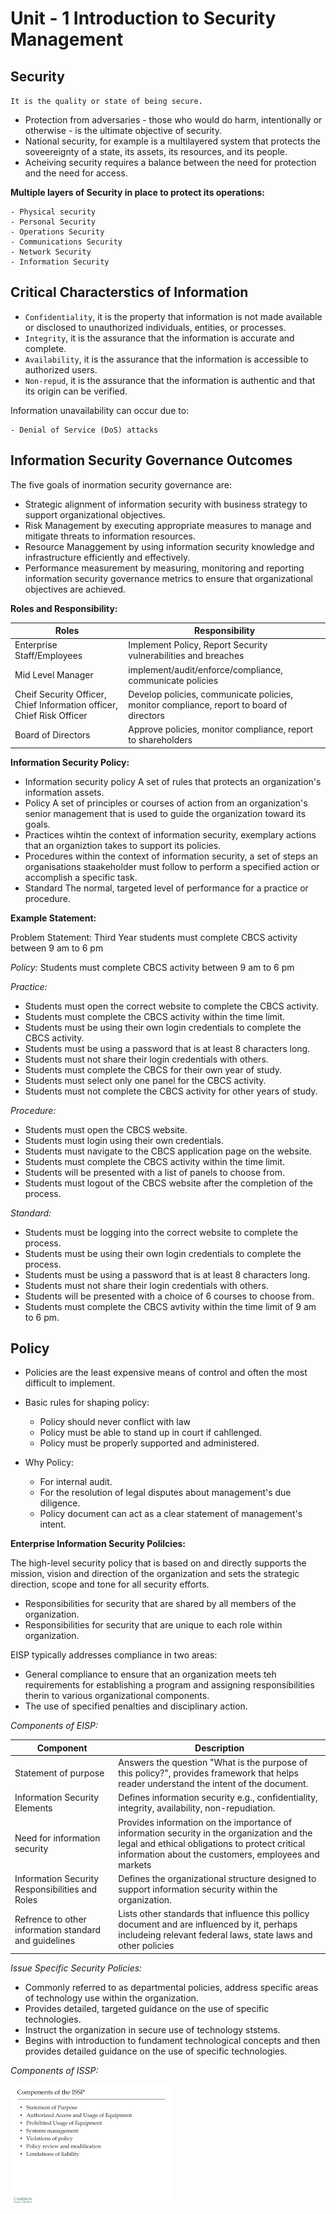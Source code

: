 # Unit - 1 Introduction to Security Management #

## Security ##

`It is the quality or state of being secure.`

- Protection from adversaries - those who would do harm, intentionally or otherwise - is the ultimate objective of security.
- National security, for example is a multilayered system that protects the soveereignty of a state, its assets, its resources, and its people.
- Acheiving security requires a balance between the need for protection and the need for access.

**Multiple layers of Security in place to protect its operations:**

    - Physical security
    - Personal Security
    - Operations Security
    - Communications Security
    - Network Security
    - Information Security

## Critical Characterstics of Information ##

- `Confidentiality`, it is the property that information is not made available or disclosed to unauthorized individuals, entities, or processes.
- `Integrity`, it is the assurance that the information is accurate and complete.
- `Availability`, it is the assurance that the information is accessible to authorized users.
- `Non-repud`, it is the assurance that the information is authentic and that its origin can be verified.

Information unavailability can occur due to:

    - Denial of Service (DoS) attacks

## Information Security Governance Outcomes ##

The five goals of inormation security governance are:

- Strategic alignment of information security with business strategy to support organizational objectives.
- Risk Management by executing appropriate measures to manage and mitigate threats to information resources.
- Resource Managgement by using information security knowledge and infrastructure efficiently and effectively.
- Performance measurement by measuring, monitoring and reporting information security governance metrics to ensure that organizational objectives are achieved.

**Roles and Responsibility:**

| Roles | Responsibility |
| ----- | -------------- |
| Enterprise Staff/Employees | Implement Policy, Report Security vulnerabilities and breaches |
| Mid Level Manager | implement/audit/enforce/compliance, communicate policies |
| Cheif Security Officer, Chief Information officer, Chief Risk Officer | Develop policies, communicate policies, monitor compliance, report to board of directors |
| Board of Directors | Approve policies, monitor compliance, report to shareholders |

**Information Security Policy:**

- Information security policy A set of rules that protects an organization's information assets.
- Policy A set of principles or courses of action from an organization's senior management that is used to guide the organization toward its goals.
- Practices wihtin the context of information security, exemplary actions that an organiztion takes to support its policies.
- Procedures within the context of information security, a set of steps an organisations staakeholder must follow to perform a specified action or accomplish a specific task.
- Standard The normal, targeted level of performance for a practice or procedure.

**Example Statement:**

Problem Statement: Third Year students must complete CBCS activity between 9 am to 6 pm

*Policy:*
Students must complete CBCS activity between 9 am to 6 pm

*Practice:*

- Students must open the correct website to complete the CBCS activity.
- Students must complete the CBCS activity within the time limit.
- Students must be using their own login credentials to complete the CBCS activity.
- Students must be using a password that is at least 8 characters long.
- Students must not share their login credentials with others.
- Students must complete the CBCS for their own year of study.
- Students must select only one panel for the CBCS activity.
- Students must not complete the CBCS activity for other years of study.

*Procedure:*

- Students must open the CBCS website.
- Students must login using their own credentials.
- Students must navigate to the CBCS application page on the website.
- Students must complete the CBCS activity within the time limit.
- Students will be presented with a list of panels to choose from.
- Students must logout of the CBCS website after the completion of the process.

*Standard:*

- Students must be logging into the correct website to complete the process.
- Students must be using their own login credentials to complete the process.
- Students must be using a password that is at least 8 characters long.
- Students must not share their login credentials with others.
- Students will be presented with a choice of 6 courses to choose from.
- Students must complete the CBCS avtivity within the time limit of 9 am to 6 pm.

## Policy ##

- Policies are the least expensive means of control and often the most difficult to implement.
- Basic rules for shaping policy:

  - Policy should never conflict with law
  - Policy must be able to stand up in court if cahllenged.
  - Policy must be properly supported and administered.

- Why Policy:

  - For internal audit.
  - For the resolution of legal disputes about management's due diligence.
  - Policy document can act as a clear statement of management's intent.

**Enterprise Information Security Polilcies:**

The high-level security policy that is based on and directly supports the mission, vision and direction of the organization and sets the strategic direction, scope and tone for all security efforts.

- Responsibilities for security that are shared by all members of the organization.
- Responsibilities for security that are unique to each role within organization.

EISP typically addresses compliance in two areas:

- General compliance to ensure that an organization meets teh requirements for establishing a program and assigning responsibilities therin to various organizational components.
- The use of specified penalties and disciplinary action.

*Components of EISP:*

| Component | Description |
| --------- | ----------- |
| Statement of purpose | Answers the question "What is the purpose of this policy?", provides framework that helps reader understand the intent of the document. |
| Information Security Elements | Defines information security e.g., confidentiality, integrity, availability, non-repudiation. |
| Need for information security | Provides information on the importance of information security in the organization and the legal and ethical obligations to protect critical information about the customers, employees and markets |
| Information Security Responsibilities and Roles | Defines the organizational structure designed to support information security within the organization. |
| Refrence to other information standard and guidelines | Lists other standards that influence this pollicy document and are influenced by it, perhaps includeing relevant federal laws, state laws and other policies |

*Issue Specific Security Policies:*

- Commonly referred to as departmental policies, address specific areas of technology use within the organization.
- Provides detailed, targeted guidance on the use of specific technologies.
- Instruct the organization in secure use of technology ststems.
- Begins with introduction to fundament technological concepts and then provides detailed guidance on the use of specific technologies.

*Components of ISSP:*

![ISSP](download.png)
